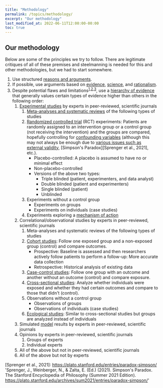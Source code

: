 ```yaml
---
title: "Methodology"
permalink: /topics/methodology/
excerpt: "Our methodology"
last_modified_at: 2022-06-11T12:00:00-00:00
toc: true
---
```


## Our methodology

Below are some of the principles we try to follow. There are legitimate critiques of all of these premises and steelmanning is needed for this and other methodologies, but we had to start somewhere.

1. Use structured [reasons and arguments][Dutilh Novaes & Zalta, 2021].
2. If possible, use arguments based on [evidence][Kelly & Zalta, 2016], [science][Hepburn et al., 2021], and [rationalism][Markie et al., 2021].
3. Despite potential flaws and limitations<sup>[1][Reiss et al., 2022]</sup><sup>,</sup><sup>[2][Blunt, 2015]</sup><sup>,</sup><sup>[3][Smith & Pell, 2003]</sup>, use a [hierarchy of evidence][Schünemann et al., 2022] that generally values certain types of evidence higher than others in the following order:
    1. [Experimental studies][Franklin et al., 2021] by experts in peer-reviewed, scientific journals
        1. [Meta-analyses and systematic reviews][Lasserson et al., 2022] of the following types of studies
        2. [Randomized controlled trial][Reiss et al., 2022] (RCT) experiments: Patients are randomly assigned to an intervention group or a control group (not receiving the intervention) and the groups are compared, hopefully controlling for [confounding variables][Lu, 2009] (although this may not always be enough due to [various issues such as external validity][Reiss et al., 2022], [Simpson's Paradox][Sprenger et al., 2021], etc.).
             * Placebo-controlled: A placebo is assumed to have no or minimal effect
             * Non-placebo-controlled
             * Versions of the above two types:
                 * Triple blinded (patient, experimenters, and data analyst)
                 * Double blinded (patient and experimenters)
                 * Single blinded (patient)
                 * Unblinded
        2. Experiments without a control group
            * Experiments on groups
            * Experiments on individuals (case studies)
        3. Experiments exploring a [mechanism of action][Craver et al., 2019]
    2. Correlational/observational studies by experts in peer-reviewed, scientific journals
        1. Meta-analyses and systematic reviews of the following types of studies
        2. [Cohort studies][Euser et al., 2009]: Follow one exposed group and a non-exposed group (control) and compare outcomes.
            * Prospective: Baseline is assessed and then researchers actively follow patients to perform a follow-up: More accurate data collection
            * Retrospective: Historical analysis of existing data
        3. [Case-control studies][Lu, 2009]: Follow one group with an outcome and another without an outcome (control) and compare exposure.
        4. [Cross-sectional studies][Lu, 2009]: Analyze whether individuals were exposed and whether they had certain outcomes and compare to those that didn't (control).
        5. Observations without a control group
            * Observations of groups
            * Observations of individuals (case studies)
        6. [Ecological studies][Lu, 2009]: Similar to cross-sectional studies but groups are analyzed instead of individuals
    3. Simulated [model][Frigg et al., 2020] results by experts in peer-reviewed, scientific journals
    4. Opinions by experts in peer-reviewed, scientific journals
        1. Groups of experts
        2. Individual experts
    5. All of the above but not in peer-reviewed, scientific journals
    6. All of the above but not by experts

<!-- References -->

[Blunt, 2015]: https://etheses.lse.ac.uk/3284/1/Blunt_heirachies_of_evidence.pdf 'Blunt, C. (2015). Hierarchies of evidence in evidence-based medicine (Doctoral dissertation, London School of Economics and Political Science). https://etheses.lse.ac.uk/3284/1/Blunt_heirachies_of_evidence.pdf'
[Craver et al., 2019]: https://plato.stanford.edu/entries/science-mechanisms/ 'Craver, C., Tabery, J., & Zalta, E. (Ed.) (2019). Mechanisms in Science. The Stanford Encyclopedia of Philosophy (Summer 2019 Edition). https://plato.stanford.edu/archives/sum2019/entries/science-mechanisms/'
[Dutilh Novaes & Zalta, 2021]: https://plato.stanford.edu/entries/argument/ 'Dutilh Novaes, C., & Zalta, E. (Ed.) (2021). Argument and Argumentation. The Stanford Encyclopedia of Philosophy (Fall 2021 Edition). https://plato.stanford.edu/archives/fall2021/entries/argument/'
[Euser et al., 2009]: https://doi.org/10.1159/000235241 'Euser, A. M., Zoccali, C., Jager, K. J., & Dekker, F. W. (2009). Cohort studies: prospective versus retrospective. Nephron Clinical Practice, 113(3), c214-c217. https://doi.org/10.1159/000235241'
[Franklin et al., 2021]: https://plato.stanford.edu/entries/physics-experiment/ 'Franklin, A., Perovic, S., & Zalta, E. (Ed.) (2021). Experiment in Physics. The Stanford Encyclopedia of Philosophy (Summer 2021 Edition). https://plato.stanford.edu/archives/sum2021/entries/physics-experiment/'
[Frigg et al., 2020]: https://plato.stanford.edu/entries/models-science/ 'Frigg, R., Hartmann, S., & Zalta, E. (Ed.) (2020). Models in Science. The Stanford Encyclopedia of Philosophy (Spring 2020 Edition). https://plato.stanford.edu/archives/spr2020/entries/models-science/'
[Hepburn et al., 2021]: https://plato.stanford.edu/entries/scientific-method/ 'Hepburn, B., Andersen, H., & Zalta, E. (Ed.) (2021). Scientific Method. The Stanford Encyclopedia of Philosophy (Summer 2021 Edition). https://plato.stanford.edu/archives/sum2021/entries/scientific-method/'
[Kelly & Zalta, 2016]: https://plato.stanford.edu/entries/evidence/ 'Kelly, T., & Zalta, E. (Ed.) (2016). Evidence. The Stanford Encyclopedia of Philosophy (Winter 2016 Edition). https://plato.stanford.edu/archives/win2016/entries/evidence/'
[Lasserson et al., 2022]: https://training.cochrane.org/handbook/current/chapter-01#section-1-1 'Lasserson, TJ., Thomas, J., & Higgins, JPT. (2022). Cochrane handbook for systematic reviews of interventions. Cochrane. https://training.cochrane.org/handbook/current'
[Lu, 2009]: https://doi.org/10.1111/j.1742-1241.2009.02056.x 'Lu, C. Y. (2009). Observational studies: a review of study designs, challenges and strategies to reduce confounding. International journal of clinical practice, 63(5), 691-697. https://doi.org/10.1111/j.1742-1241.2009.02056.x'
[Markie et al., 2021]: https://plato.stanford.edu/entries/rationalism-empiricism/ 'Markie, P., Folescu, M., & Zalta, E. (Ed.) (2021). Rationalism vs. Empiricism. The Stanford Encyclopedia of Philosophy (Fall 2021 Edition). https://plato.stanford.edu/archives/fall2021/entries/rationalism-empiricism/'
[Reiss et al., 2022]: https://plato.stanford.edu/entries/scientific-method/ 'Reiss, J., Ankeny, R., & Zalta, E. (Ed.) (2022). Philosophy of Medicine. The Stanford Encyclopedia of Philosophy (Summer 2022 Edition). https://plato.stanford.edu/archives/spr2022/entries/medicine/'
[Schünemann et al., 2022]: https://training.cochrane.org/handbook/current/chapter-14#section-14-2 'Schünemann, HJ., Higgins, JPT., Vist, GE., Glasziou, P., Akl, EA., Skoetz, N., & Guyatt, GH. (2022). Cochrane handbook for systematic reviews of interventions. Cochrane. https://training.cochrane.org/handbook/current'
[Smith & Pell, 2003]: https://doi.org/10.1136/bmj.327.7429.1459 'Smith, G. C., & Pell, J. P. (2003). Parachute use to prevent death and major trauma related to gravitational challenge: systematic review of randomised controlled trials. BMJ, 327(7429), 1459-1461. https://doi.org/10.1136/bmj.327.7429.1459'
[Sprenger et al., 2021]: https://plato.stanford.edu/entries/paradox-simpson/ 'Sprenger, J., Weinberger, N., & Zalta, E. (Ed.) (2021). Simpson's Paradox. The Stanford Encyclopedia of Philosophy (Summer 2021 Edition). https://plato.stanford.edu/archives/sum2021/entries/paradox-simpson/'
